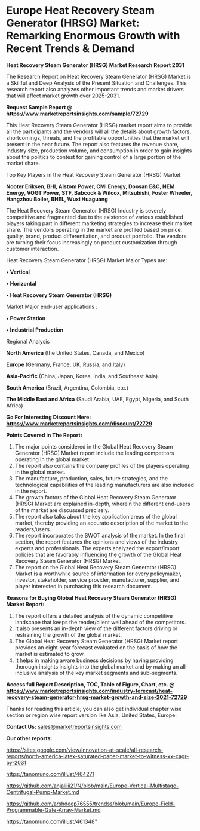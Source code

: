  # Europe Heat Recovery Steam Generator (HRSG) Market: Remarking Enormous Growth with Recent Trends & Demand

<strong>Heat Recovery Steam Generator (HRSG) Market Research Report 2031</strong>

The Research Report on Heat Recovery Steam Generator (HRSG) Market is a Skillful and Deep Analysis of the Present Situation and Challenges. This research report also analyzes other important trends and market drivers that will affect market growth over 2025-2031.

<strong>Request Sample Report @ <a href=https://www.marketreportsinsights.com/sample/72729>https://www.marketreportsinsights.com/sample/72729</a></strong>

This Heat Recovery Steam Generator (HRSG) market report aims to provide all the participants and the vendors will all the details about growth factors, shortcomings, threats, and the profitable opportunities that the market will present in the near future. The report also features the revenue share, industry size, production volume, and consumption in order to gain insights about the politics to contest for gaining control of a large portion of the market share.

Top Key Players in the Heat Recovery Steam Generator (HRSG) Market:

<strong>Nooter Eriksen, BHI, Alstom Power, CMI Energy, Doosan E&C, NEM Energy, VOGT Power, STF, Babcock & Wilcox, Mitsubishi, Foster Wheeler, Hangzhou Boiler, BHEL, Wuxi Huaguang</strong>

The Heat Recovery Steam Generator (HRSG) Industry is severely competitive and fragmented due to the existence of various established players taking part in different marketing strategies to increase their market share. The vendors operating in the market are profiled based on price, quality, brand, product differentiation, and product portfolio. The vendors are turning their focus increasingly on product customization through customer interaction.

Heat Recovery Steam Generator (HRSG) Market Major Types are:

<strong>• Vertical

• Horizontal

• Heat Recovery Steam Generator (HRSG)</strong>

Market Major end-user applications :

<strong>• Power Station

• Industrial Production</strong>

Regional Analysis

</u><strong><b>North America</b></strong> (the United States, Canada, and Mexico)

<strong><b>Europe </b></strong>(Germany, France, UK, Russia, and Italy)

<strong><b>Asia-Pacific</b></strong> (China, Japan, Korea, India, and Southeast Asia)

<strong><b>South America</b></strong> (Brazil, Argentina, Colombia, etc.)

<strong><b>The Middle East and Africa</b></strong> (Saudi Arabia, UAE, Egypt, Nigeria, and South Africa)

<strong>Go For Interesting Discount Here: <a href=https://www.marketreportsinsights.com/discount/72729>https://www.marketreportsinsights.com/discount/72729</a></strong>

<strong>Points Covered in The Report:</strong>
<ol>
  <li>The major points considered in the Global Heat Recovery Steam Generator (HRSG) Market report include the leading competitors operating in the global market.</li>
  <li>The report also contains the company profiles of the players operating in the global market.</li>
  <li>The manufacture, production, sales, future strategies, and the technological capabilities of the leading manufacturers are also included in the report.</li>
  <li>The growth factors of the Global Heat Recovery Steam Generator (HRSG) Market are explained in-depth, wherein the different end-users of the market are discussed precisely.</li>
  <li>The report also talks about the key application areas of the global market, thereby providing an accurate description of the market to the readers/users.</li>
  <li>The report incorporates the SWOT analysis of the market. In the final section, the report features the opinions and views of the industry experts and professionals. The experts analyzed the export/import policies that are favorably influencing the growth of the Global Heat Recovery Steam Generator (HRSG) Market.</li>
  <li>The report on the Global Heat Recovery Steam Generator (HRSG) Market is a worthwhile source of information for every policymaker, investor, stakeholder, service provider, manufacturer, supplier, and player interested in purchasing this research document.</li>
</ol>
<strong>Reasons for Buying Global Heat Recovery Steam Generator (HRSG) Market Report:</strong>

<ol>
  <li>The report offers a detailed analysis of the dynamic competitive landscape that keeps the reader/client well ahead of the competitors.</li>
  <li>It also presents an in-depth view of the different factors driving or restraining the growth of the global market.</li>
  <li>The Global Heat Recovery Steam Generator (HRSG) Market report provides an eight-year forecast evaluated on the basis of how the market is estimated to grow.</li>
  <li>It helps in making aware business decisions by having providing thorough insights insights into the global market and by making an all-inclusive analysis of the key market segments and sub-segments.</li>
</ol>
<strong>Access full Report Description, TOC, Table of Figure, Chart, etc. @ <a href=https://www.marketreportsinsights.com/industry-forecast/heat-recovery-steam-generator-hrsg-market-growth-and-size-2021-72729>https://www.marketreportsinsights.com/industry-forecast/heat-recovery-steam-generator-hrsg-market-growth-and-size-2021-72729</a></strong>


Thanks for reading this article; you can also get individual chapter wise section or region wise report version like Asia, United States, Europe.

<strong>Contact Us:</strong>
sales@marketreportsinsights.com

<strong>Our other reports:</strong>

<a href=https://sites.google.com/view/innovation-at-scale/all-research-reports/north-america-latex-saturated-paper-market-to-witness-xx-cagr-by-2031>https://sites.google.com/view/innovation-at-scale/all-research-reports/north-america-latex-saturated-paper-market-to-witness-xx-cagr-by-2031</a>

<a href=https://tanomuno.com/illust/464271>https://tanomuno.com/illust/464271</a>

<a href=https://github.com/anjaliiii21/N/blob/main/Europe-Vertical-Multistage-Centrifugal-Pump-Market.md>https://github.com/anjaliiii21/N/blob/main/Europe-Vertical-Multistage-Centrifugal-Pump-Market.md</a>

<a href=https://github.com/arshdeep76555/trendss/blob/main/Europe-Field-Programmable-Gate-Array-Market.md>https://github.com/arshdeep76555/trendss/blob/main/Europe-Field-Programmable-Gate-Array-Market.md</a>

<a href=https://tanomuno.com/illust/461348>https://tanomuno.com/illust/461348</a>"
